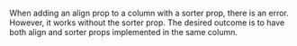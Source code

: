 When adding an align prop to a column with a sorter prop, there is an error. However, it works without the sorter prop. The desired outcome is to have both align and sorter props implemented in the same column.
